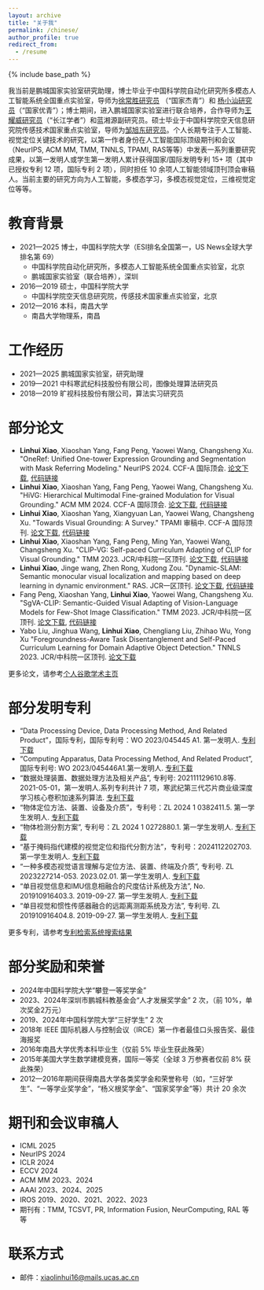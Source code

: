 ```yaml
---
layout: archive
title: "关于我"
permalink: /chinese/
author_profile: true
redirect_from:
  - /resume
---
```


{% include base_path %}

我当前是鹏城国家实验室研究助理，博士毕业于中国科学院自动化研究所多模态人工智能系统全国重点实验室，导师为[徐常胜研究员](https://baike.baidu.com/item/%E5%BE%90%E5%B8%B8%E8%83%9C/7074988) （“国家杰青”）和 [杨小汕研究员](https://people.ucas.ac.cn/~yangxiaoshan)（“国家优青”）；博士期间，进入鹏城国家实验室进行联合培养，合作导师为[王耀威研究员](https://people.ucas.ac.cn/~0028522)（“长江学者”）和蓝湘源副研究员。硕士毕业于中国科学院空天信息研究院传感技术国家重点实验室，导师为[邹旭东研究员](https://people.ucas.ac.cn/~zouxudong)。个人长期专注于人工智能、视觉定位关键技术的研究，以第一作者身份在人工智能国际顶级期刊和会议（NeurIPS, ACM MM, TMM, TNNLS, TPAMI, RAS等等）中发表一系列重要研究成果，以第一发明人或学生第一发明人累计获得国家/国际发明专利 15+ 项（其中已授权专利 12 项，国际专利 2 项），同时担任 10 余项人工智能领域顶刊顶会审稿人。当前主要的研究方向为人工智能，多模态学习，多模态视觉定位，三维视觉定位等等。


教育背景
======
* 2021—2025  博士，中国科学院大学（ESI排名全国第一，US News全球大学排名第 69）
  * 中国科学院自动化研究所，多模态人工智能系统全国重点实验室，北京
  * 鹏城国家实验室（联合培养），深圳 
* 2016—2019  硕士，中国科学院大学
  * 中国科学院空天信息研究院，传感技术国家重点实验室，北京
* 2012—2016  本科，南昌大学
  * 南昌大学物理系，南昌 


工作经历
======
* 2021—2025  鹏城国家实验室，研究助理
* 2019—2021  中科寒武纪科技股份有限公司，图像处理算法研究员
* 2018—2019  旷视科技股份有限公司，算法实习研究员

部分论文
======
* **Linhui Xiao**, Xiaoshan Yang, Fang Peng, Yaowei Wang, Changsheng Xu. "OneRef: Unified One-tower Expression Grounding and Segmentation with Mask Referring Modeling." NeurIPS 2024. CCF-A 国际顶会. [论文下载](https://openreview.net/pdf?id=siPdcro6uD), [代码链接](https://github.com/linhuixiao/OneRef)
* **Linhui Xiao**, Xiaoshan Yang, Fang Peng, Yaowei Wang, Changsheng Xu. "HiVG: Hierarchical Multimodal Fine-grained Modulation for Visual Grounding." ACM MM 2024. CCF-A 国际顶会. [论文下载](https://dl.acm.org/doi/pdf/10.1145/3664647.3681071), [代码链接](https://github.com/linhuixiao/HiVG)
* **Linhui Xiao**, Xiaoshan Yang, Xiangyuan Lan, Yaowei Wang, Changsheng Xu. "Towards Visual Grounding: A Survey." TPAMI 审稿中. CCF-A 国际顶刊. [论文下载](https://arxiv.org/pdf/2412.20206), [代码链接](https://github.com/linhuixiao/Awesome-Visual-Grounding)
* **Linhui Xiao**, Xiaoshan Yang, Fang Peng, Ming Yan, Yaowei Wang, Changsheng Xu. "CLIP-VG: Self-paced Curriculum Adapting of CLIP for Visual Grounding." TMM 2023. JCR/中科院一区顶刊. [论文下载](https://arxiv.org/pdf/2305.08685), [代码链接](https://github.com/linhuixiao/CLIP-VG)
* **Linhui Xiao**, Jinge wang, Zhen Rong, Xudong Zou. "Dynamic-SLAM: Semantic monocular visual localization and mapping based on deep learning in dynamic environment." RAS. JCR一区顶刊. [论文下载](https://www.researchgate.net/profile/Linhui-Xiao/publication/332149941_Dynamic-SLAM_Semantic_monocular_visual_localization_and_mapping_based_on_deep_learning_in_dynamic_environment/links/6013f1fa45851517ef22eb7d/Dynamic-SLAM-Semantic-monocular-visual-localization-and-mapping-based-on-deep-learning-in-dynamic-environment.pdf), [代码链接](https://github.com/linhuixiao/Dynamic-SLAM)
* Fang Peng, Xiaoshan Yang, **Linhui Xiao**, Yaowei Wang, Changsheng Xu. "SgVA-CLIP: Semantic-Guided Visual Adapting of Vision-Language Models for Few-Shot Image Classification." TMM 2023. JCR/中科院一区顶刊. [论文下载](https://arxiv.org/pdf/2211.16191), [代码链接](https://github.com/FannierPeng/SgVA-CLIP)
* Yabo Liu, Jinghua Wang, **Linhui Xiao**, Chengliang Liu, Zhihao Wu, Yong Xu "Foregroundness-Aware Task Disentanglement and Self-Paced Curriculum Learning for Domain Adaptive Object Detection." TNNLS 2023. JCR/中科院一区顶刊. [论文下载](https://ieeexplore.ieee.org/abstract/document/10329584)

更多论文，请参考[个人谷歌学术主页](https://scholar.google.com.hk/citations?user=4rTE4ogAAAAJ&hl=zh-CN&oi=ao)

部分发明专利
======
* “Data Processing Device, Data Processing Method, And Related Product”，国际专利，国际专利号：WO 2023/045445 A1. 第一发明人. [专利下载](https://patents.google.com/patent/WO2023045445A1/en?oq=WO2023045445A1)
* “Computing Apparatus, Data Processing Method, And Related Product”, 国际专利号: WO 2023/045446A1.第一发明人. [专利下载](https://patents.google.com/patent/WO2023045446A1/en?oq=WO2023045446A1)
* “数据处理装置、数据处理方法及相关产品”, 专利号: 202111129610.8等. 2021-05-01，第一发明人.系列专利共计 7 项，寒武纪第三代芯片商业级深度学习核心卷积加速系列算法. [专利下载](https://cprs.patentstar.com.cn/Search/ResultList?CurrentQuery=5pWw5o2u5aSE55CG6KOF572u44CB5pWw5o2u5aSE55CG5pa55rOV5Y+K55u45YWz5Lqn5ZOBL1lZ&type=cn)
* “物体定位方法、装置、设备及介质”，专利号：ZL 2024 1 0382411.5. 第一学生发明人. [专利下载](https://cprs.patentstar.com.cn/Search/Detail?ANE=9IEF7EDA4CAACIHA3BBA5AFA9FEDABIA7CDA9EED5CCA9EIE)
* “物体检测分割方案”, 专利号：ZL 2024 1 0272880.1. 第一学生发明人. [专利下载](https://cprs.patentstar.com.cn/Search/Detail?ANE=9BGA6DDA6BDA9DDB6EBA8CGA9CFADGHA7FAA9DACDHFA9FIE)
* “基于掩码指代建模的视觉定位和指代分割方法”，专利号：2024112202703. 第一学生发明人. [专利下载](https://cprs.patentstar.com.cn/Search/Detail?ANE=9HDD4DBAAHIA9DFD5AEA6CDA5BCA8FBA9GIF9EIF9CAA9CHA)
* “一种多模态视觉语言理解与定位方法、装置、终端及介质”, 专利号. ZL 2023227214-053. 2023.02.01. 第一学生发明人. [专利下载](https://cprs.patentstar.com.cn/Search/Detail?ANE=9EIF6CEA9DEA9CFB2ABA6BFA5BDA9BHE9IAB9DAB2ACA9IAD)
* “单目视觉信息和IMU信息相融合的尺度估计系统及方法”, No. 201910916403.3. 2019-09-27. 第一学生发明人. [专利下载](https://cprs.patentstar.com.cn/Search/Detail?ANE=9FEC9FHD8EDAFGHA9HFE9HFDHIHA6AFA9EABAGHA6BFA9BFA)
* “单目视觉和惯性传感器融合的远距离测距系统及方法”, 专利号. ZL 201910916404.8. 2019-09-27. 第一学生发明人. [专利下载](https://cprs.patentstar.com.cn/Search/Detail?ANE=2AAA8BHAAIIABDGA9IDD8IAAABHA4ADA9GBE9AHC6FBA9EGF)

更多专利，请参考[专利检索系统搜索结果](https://cprs.patentstar.com.cn/Search/ResultList?CurrentQuery=6IKW6bqf5oWnL1lZ&type=cn)

  
部分奖励和荣誉
======
* 2024年中国科学院大学“攀登一等奖学金”
* 2023、2024年深圳市鹏城科教基金会“人才发展奖学金” 2 次，（前 10%，单次奖金2万元）
* 2019、2024年中国科学院大学“三好学生” 2 次
* 2018年 IEEE 国际机器人与控制会议（IRCE）第一作者最佳口头报告奖、最佳海报奖
* 2016年南昌大学优秀本科毕业生（仅前 5% 毕业生获此殊荣）
* 2015年美国大学生数学建模竞赛，国际一等奖（全球 3 万参赛者仅前 8% 获此殊荣）
* 2012—2016年期间获得南昌大学各类奖学金和荣誉称号（如，“三好学生”、“一等学业奖学金”，“杨义根奖学金”、“国家奖学金”等）共计 20 余次


期刊和会议审稿人
======
* ICML 2025
* NeurIPS 2024
* ICLR 2024
* ECCV 2024
* ACM MM 2023、2024
* AAAI 2023、2024、2025
* IROS 2019、2020、2021、2022、2023
* 期刊有：TMM, TCSVT, PR, Information Fusion, NeurComputing, RAL 等等

联系方式
======
* 邮件：[xiaolinhui16@mails.ucas.ac.cn](xiaolinhui16@mails.ucas.ac.cn)

